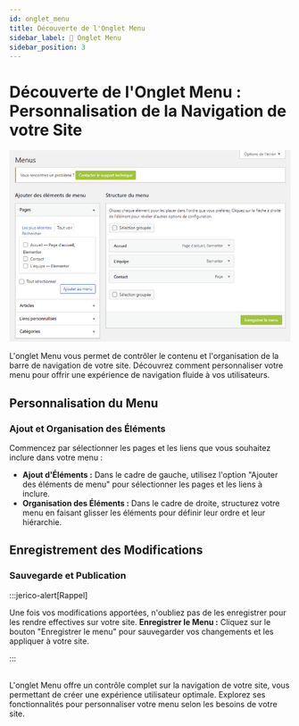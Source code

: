 ```yaml
---
id: onglet_menu
title: Découverte de l'Onglet Menu
sidebar_label: 📑 Onglet Menu
sidebar_position: 3
---
```


# Découverte de l'Onglet Menu : Personnalisation de la Navigation de votre Site

![Menu](./img/8.png)

L'onglet Menu vous permet de contrôler le contenu et l'organisation de la barre de navigation de votre site. Découvrez comment personnaliser votre menu pour offrir une expérience de navigation fluide à vos utilisateurs.

## Personnalisation du Menu

### Ajout et Organisation des Éléments

Commencez par sélectionner les pages et les liens que vous souhaitez inclure dans votre menu :

- **Ajout d'Éléments :** Dans le cadre de gauche, utilisez l'option "Ajouter des éléments de menu" pour sélectionner les pages et les liens à inclure.
- **Organisation des Éléments :** Dans le cadre de droite, structurez votre menu en faisant glisser les éléments pour définir leur ordre et leur hiérarchie.

## Enregistrement des Modifications

### Sauvegarde et Publication

:::jerico-alert[Rappel]

Une fois vos modifications apportées, n'oubliez pas de les enregistrer pour les rendre effectives sur votre site.
**Enregistrer le Menu :** Cliquez sur le bouton "Enregistrer le menu" pour sauvegarder vos changements et les appliquer à votre site.

:::

\
L'onglet Menu offre un contrôle complet sur la navigation de votre site, vous permettant de créer une expérience utilisateur optimale. Explorez ses fonctionnalités pour personnaliser votre menu selon les besoins de votre site.
